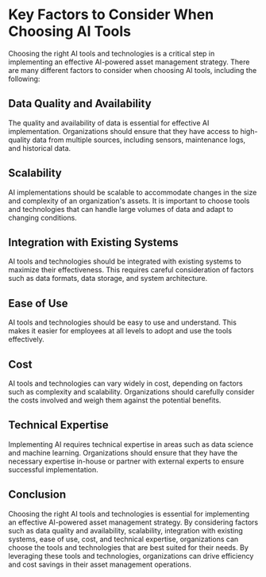 Key Factors to Consider When Choosing AI Tools
============================================================================================================================

Choosing the right AI tools and technologies is a critical step in implementing an effective AI-powered asset management strategy. There are many different factors to consider when choosing AI tools, including the following:

Data Quality and Availability
-----------------------------

The quality and availability of data is essential for effective AI implementation. Organizations should ensure that they have access to high-quality data from multiple sources, including sensors, maintenance logs, and historical data.

Scalability
-----------

AI implementations should be scalable to accommodate changes in the size and complexity of an organization's assets. It is important to choose tools and technologies that can handle large volumes of data and adapt to changing conditions.

Integration with Existing Systems
---------------------------------

AI tools and technologies should be integrated with existing systems to maximize their effectiveness. This requires careful consideration of factors such as data formats, data storage, and system architecture.

Ease of Use
-----------

AI tools and technologies should be easy to use and understand. This makes it easier for employees at all levels to adopt and use the tools effectively.

Cost
----

AI tools and technologies can vary widely in cost, depending on factors such as complexity and scalability. Organizations should carefully consider the costs involved and weigh them against the potential benefits.

Technical Expertise
-------------------

Implementing AI requires technical expertise in areas such as data science and machine learning. Organizations should ensure that they have the necessary expertise in-house or partner with external experts to ensure successful implementation.

Conclusion
----------

Choosing the right AI tools and technologies is essential for implementing an effective AI-powered asset management strategy. By considering factors such as data quality and availability, scalability, integration with existing systems, ease of use, cost, and technical expertise, organizations can choose the tools and technologies that are best suited for their needs. By leveraging these tools and technologies, organizations can drive efficiency and cost savings in their asset management operations.
